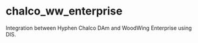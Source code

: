 chalco_ww_enterprise
====================

Integration between Hyphen Chalco DAm and WoodWing Enterprise using DIS.
